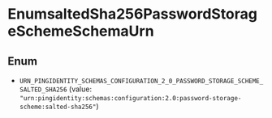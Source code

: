

# EnumsaltedSha256PasswordStorageSchemeSchemaUrn

## Enum


* `URN_PINGIDENTITY_SCHEMAS_CONFIGURATION_2_0_PASSWORD_STORAGE_SCHEME_SALTED_SHA256` (value: `"urn:pingidentity:schemas:configuration:2.0:password-storage-scheme:salted-sha256"`)




